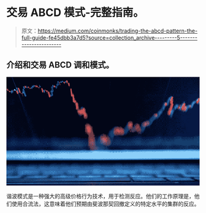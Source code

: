 # 交易 ABCD 模式-完整指南。

> 原文：<https://medium.com/coinmonks/trading-the-abcd-pattern-the-full-guide-fe45dbb3a7d5?source=collection_archive---------5----------------------->

## 介绍和交易 ABCD 调和模式。

![](img/00a6c896cf3cbb6eb0e5151ac9aa3508.png)

谐波模式是一种强大的高级价格行为技术，用于检测反应。他们的工作原理是，他们使用合流法，这意味着他们预期由斐波那契回撤定义的特定水平的集群的反应。